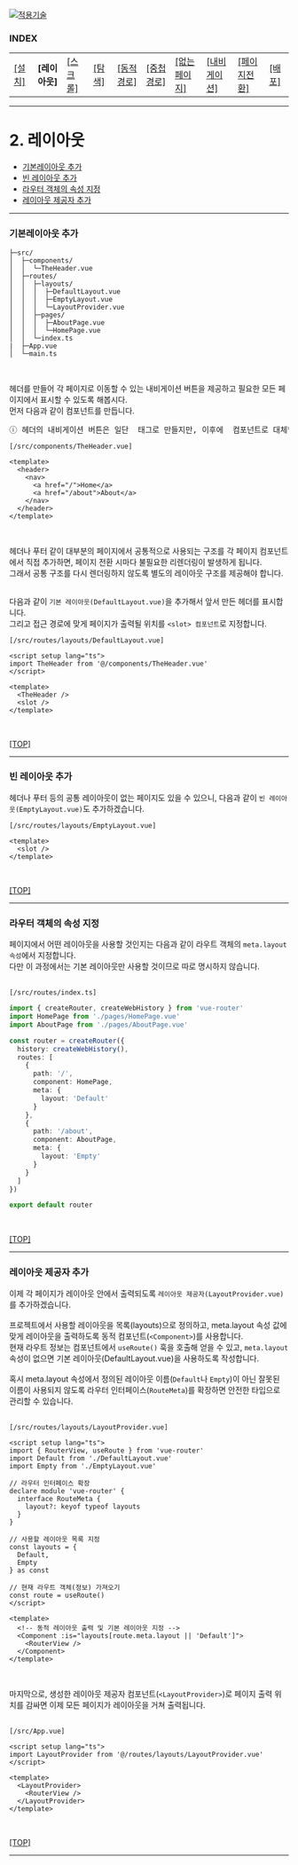 [vuejs]: readme.md
[![적용기술](https://skillicons.dev/icons?i=vue,vercel,ts,vscode)][vuejs]

### INDEX

<table>
  <tr>
    <td><a href="sect_01.md"> [설치]        </a></td>
    <td><b href="sect_02.md"> [레이아웃]    </b></td>
    <td><a href="sect_03.md"> [스크롤]      </a></td>
    <td><a href="sect_04.md"> [탐색]        </a></td>
    <td><a href="sect_05.md"> [동적경로]    </a></td>
    <td><a href="sect_06.md"> [중첩경로]     </a></td>
    <td><a href="sect_07.md"> [없는페이지]    </a></td>
    <td><a href="sect_08.md"> [내비게이션]   </a></td>
    <td><a href="sect_09.md"> [페이지전환]   </a></td>
    <td><a href="sect_10.md"> [배포]        </a></td>
  </tr>
</table>

---
# 2. 레이아웃
- [기본레이아웃 추가](#기본레이아웃-추가)
- [빈 레이아웃 추가](#빈-레이아웃-추가)
- [라우터 객체의 속성 지정](#라우터-객체의-속성-지정)
- [레이아웃 제공자 추가](#레이아웃-제공자-추가)

---
### 기본레이아웃 추가
```shell
├─src/
│  ├─components/
│  │  └─TheHeader.vue
│  ├─routes/
│  │  ├─layouts/
│  │  │  ├─DefaultLayout.vue
│  │  │  ├─EmptyLayout.vue
│  │  │  └─LayoutProvider.vue
│  │  ├─pages/
│  │  │  ├─AboutPage.vue
│  │  │  └─HomePage.vue
│  │  └─index.ts
|  ├─App.vue
│  └─main.ts
```
<br/>

헤더를 만들어 각 페이지로 이동할 수 있는 내비게이션 버튼을 제공하고 필요한 모든 페이지에서 표시할 수 있도록 해봅시다. <br/>
먼저 다음과 같이 <TheHeader> 컴포넌트를 만듭니다.<br/>

<pre>
ⓘ 헤더의 내비게이션 버튼은 일단 <a> 태그로 만들지만, 이후에 <RouterLink> 컴포넌트로 대체할 것입니다.
</pre>

`[/src/components/TheHeader.vue]`
```vue
<template>
  <header>
    <nav>
      <a href="/">Home</a>
      <a href="/about">About</a>
    </nav>
  </header>
</template>
```
<br/>

헤더나 푸터 같이 대부분의 페이지에서 공통적으로 사용되는 구조를 각 페이지 컴포넌트에서 직접 추가하면, 페이지 전환 시마다 불필요한 리렌더링이 발생하게 됩니다.<br/>
그래서 공통 구조를 다시 렌더링하지 않도록 별도의 레이아웃 구조를 제공해야 합니다.<br/>
<br/>

다음과 같이 `기본 레이아웃(DefaultLayout.vue)`을 추가해서 앞서 만든 헤더를 표시합니다.<br/>
그리고 접근 경로에 맞게 페이지가 출력될 위치를 `<slot> 컴포넌트`로 지정합니다.<br/>

`[/src/routes/layouts/DefaultLayout.vue]`
```vue
<script setup lang="ts">
import TheHeader from '@/components/TheHeader.vue'
</script>

<template>
  <TheHeader />
  <slot />
</template>
```
<br/>

[[TOP]](#index)

---
### 빈 레이아웃 추가
헤더나 푸터 등의 공통 레이아웃이 없는 페이지도 있을 수 있으니, 다음과 같이 `빈 레이아웃(EmptyLayout.vue)`도 추가하겠습니다.

`[/src/routes/layouts/EmptyLayout.vue]`
```vue
<template>
  <slot />
</template>
```
<br/>

[[TOP]](#index)

---
### 라우터 객체의 속성 지정

페이지에서 어떤 레이아웃을 사용할 것인지는 다음과 같이 라우트 객체의 `meta.layout 속성`에서 지정합니다.<br/>
다만 이 과정에서는 기본 레이아웃만 사용할 것이므로 따로 명시하지 않습니다.<br/>
<br/>

`[/src/routes/index.ts]`
```ts
import { createRouter, createWebHistory } from 'vue-router'
import HomePage from './pages/HomePage.vue'
import AboutPage from './pages/AboutPage.vue'

const router = createRouter({
  history: createWebHistory(),
  routes: [
    {
      path: '/',
      component: HomePage,
      meta: {
        layout: 'Default'
      }
    },
    {
      path: '/about',
      component: AboutPage,
      meta: {
        layout: 'Empty'
      }
    }
  ]
})

export default router
```
<br/>

[[TOP]](#index)

---
### 레이아웃 제공자 추가

이제 각 페이지가 레이아웃 안에서 출력되도록 `레이아웃 제공자(LayoutProvider.vue)`를 추가하겠습니다.<br/>
<br/>
프로젝트에서 사용할 레이아웃을 목록(layouts)으로 정의하고, meta.layout 속성 값에 맞게 레이아웃을 출력하도록 동적 컴포넌트(`<Component>`)를 사용합니다.<br/>
현재 라우트 정보는 컴포넌트에서 `useRoute()` 훅을 호출해 얻을 수 있고, `meta.layout` 속성이 없으면 기본 레이아웃(DefaultLayout.vue)을 사용하도록 작성합니다.<br/>
<br/>
혹시 meta.layout 속성에서 정의된 레이아웃 이름(`Default`나 `Empty`)이 아닌 잘못된 이름이 사용되지 않도록 라우터 인터페이스(`RouteMeta`)를 확장하면 안전한 타입으로 관리할 수 있습니다.<br/>
<br/>

`[/src/routes/layouts/LayoutProvider.vue]`
```vue
<script setup lang="ts">
import { RouterView, useRoute } from 'vue-router'
import Default from './DefaultLayout.vue'
import Empty from './EmptyLayout.vue'

// 라우터 인터페이스 확장
declare module 'vue-router' {
  interface RouteMeta {
    layout?: keyof typeof layouts
  }
}

// 사용할 레이아웃 목록 지정
const layouts = {
  Default,
  Empty
} as const

// 현재 라우트 객체(정보) 가져오기
const route = useRoute()
</script>

<template>
  <!-- 동적 레이아웃 출력 및 기본 레이아웃 지정 -->
  <Component :is="layouts[route.meta.layout || 'Default']">
    <RouterView />
  </Component>
</template>
```
<br/>

마지막으로, 생성한 레이아웃 제공자 컴포넌트(`<LayoutProvider>`)로 페이지 출력 위치를 감싸면 이제 모든 페이지가 레이아웃을 거쳐 출력됩니다.<br/>
<br/>

`[/src/App.vue]`
```vue
<script setup lang="ts">
import LayoutProvider from '@/routes/layouts/LayoutProvider.vue'
</script>

<template>
  <LayoutProvider>
    <RouterView />
  </LayoutProvider>
</template>
```
<br/>

[[TOP]](#index)

---